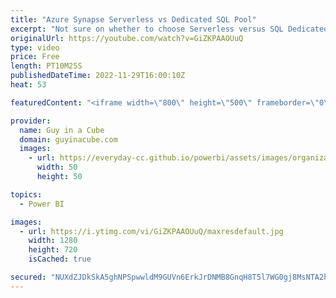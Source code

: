 ```yaml
---
title: "Azure Synapse Serverless vs Dedicated SQL Pool"
excerpt: "Not sure on whether to choose Serverless versus SQL Dedicated Pools with Azure Synapse Analytics? Brad Schacht joins Patrick to talk about how to make the choice and get going with your data!  Serverless SQL Pool https://learn.microsoft.com/azure/synapse-analytics/sql/on-demand-workspace-overview  Dedicated"
originalUrl: https://youtube.com/watch?v=GiZKPAAOUuQ
type: video
price: Free
length: PT10M25S
publishedDateTime: 2022-11-29T16:00:10Z
heat: 53

featuredContent: "<iframe width=\"800\" height=\"500\" frameborder=\"0\" src=\"https://www.youtube.com/embed/GiZKPAAOUuQ\" allow=\"accelerometer; autoplay; encrypted-media; gyroscope; picture-in-picture\" allowfullscreen></iframe>"

provider:
  name: Guy in a Cube
  domain: guyinacube.com
  images:
    - url: https://everyday-cc.github.io/powerbi/assets/images/organizations/guyinacube.com-50x50.jpg
      width: 50
      height: 50

topics:
  - Power BI

images:
  - url: https://i.ytimg.com/vi/GiZKPAAOUuQ/maxresdefault.jpg
    width: 1280
    height: 720
    isCached: true

secured: "NUXdZJDkSkA5ghNPSpwwldM9GUVn6ErkJrDNMB8GnqH8T5l7WG0gj8MsNTA2hYjf+Z2uovTlqjKq1Vl5O1Op8rbxoyZflun2aUNbmQjSdpdhoCjj/Bhx3rnq1wJBrPgz62venPFiUpPzP423uQRhtMF2QATmGrQpOPNKHR/TX1llqoAzARE30k4do4aZRcUjFErEVlPfAe+dhcUvI4sVy/2AU2cF+I9mgsk1qXdWHo4Hi+NSdSOWfAbPehH2qdwkZ7InY0JCleiKm5fnbGAxKIR6an+5QC1PQ+4b7I7P2YgB8I8/BGh87uRMYszvNY9vOfFIMk/5qsS/57VlHS79WBeb2S0qkhqtQdfFzEsFDhJKmf5a5spLqGkF83/2mONOi9U0LkwrSGqIGHGfsrwacu/IpkVx+R7BMfzHNzmXgCc=;H/pBgZMBjglpd40GV71t3A=="
---
```


